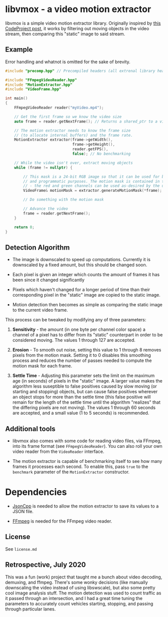 # libvmox - a video motion extractor

libvmox is a simple video motion extractor library. Originally inspired by
[this CodeProject post](http://www.codeproject.com/Articles/10248/Motion-Detection-Algorithms),
it works by filtering out moving objects in the video stream, then comparing this "static" image
to said stream.

## Example

Error handling and whatnot is omitted for the sake of brevity.


```cpp
#include "precomp.hpp" // Precompiled headers (all extrenal library headers)

#include "FFmpegVideoReader.hpp"
#include "MotionExtractor.hpp"
#include "VideoFrame.hpp"

int main()
{
	FFmpegVideoReader reader("myVideo.mp4");

	// Get the first frame so we know the video size
	auto frame = reader.getNextFrame(); // Returns a shared_ptr to a video frame

	// The motion extractor needs to know the frame size
	// (to allocate internal buffers) and the frame rate.
	MotionExtractor extractor(frame->getWidth(),
	                          frame->getHeight(),
	                          reader.getFPS(),
	                          false); // No benchmarking

	// While the video isn't over, extract moving objects
	while (frame != nullptr) {

		// This mask is a 24-bit RGB image so that it can be used for both display
		// and programmatic purposes. The motion mask is contained in the blue channel
		// - the red and green channels can be used as-desired by the user.
		VideoFrame& motionMask = extractor.generateMotionMask(*frame);

		// Do something with the motion mask

		// Advance the video
		frame = reader.getNextFrame();
	}

	return 0;
}
```

## Detection Algorithm

- The image is downscaled to speed up computations. Currently it is downscaled by a fixed amount,
  but this should be changed soon.

- Each pixel is given an integer which counts the amount of frames it has been since it changed significantly

- Pixels which haven't changed for a longer period of time than their corresponding pixel in the "static" image are
  copied to the static image.

- Motion detection then becomes as simple as comparing the static image to the current video frame.

This process can be tweaked by modifying any of three parameters:

1. **Sensitivity** - the amount (in one byte per channel color space) a channel of a pixel has to differ from its
                     "static" counterpart in order to be considered moving. The values 1 through 127 are accepted.

2. **Erosion** - To smooth out noise, setting this value to 1 through 8 removes pixels from the motion mask. Setting it
                 to 0 disables this smoothing process and reduces the number of passes needed to compute the motion mask
                 for each frame.

3. **Settle Time** - Adjusting this parameter sets the limit on the maximum age (in seconds) of pixels
                     in the "static" image. A larger value makes the algorithm less suseptible to false positives
                     caused by slow moving (or starting and stopping) objects, but can cause false positives
                     wherever an object stops for more than the settle time
                     (this false positive will remain for the length of the settle time until the algorithm "realizes"
                     that the differing pixels are not moving). The values 1 through 60 seconds are accepted, and a small
                     value (1 to 5 seconds) is recommended.

## Additional tools

- libvmox also comes with some code for reading video files, via FFmpeg, into its frame format
  (see `FFmpegVideoReader`). You can also roll your own video reader from the `VideoReader` interface.

- The motion extractor is capable of benchmarking itself to see how many frames it processes each second.
  To enable this, pass `true` to the `benchmark` parameter of the `MotionExtractor` constructor.

# Dependencies

- [JsonCpp](http://jsoncpp.sourceforge.net/) is needed to allow the motion extractor to save its values to a JSON file.

- [FFmpeg](http://www.ffmpeg.org/) is needed for the FFmpeg video reader.

## License

See `license.md`

## Retrospective, July 2020

This was a fun (work) project that taught me a bunch about video decoding,
demuxing, and ffmpeg. There's some wonky decisions (like manually downscaling
the video instead of using libswscale), but also some pretty cool image analysis
stuff. The motion detection was used to count traffic as it passed through an
intersection, and I had a great time tuning the parameters to accurately count
vehicles starting, stopping, and passing through particular lanes.
